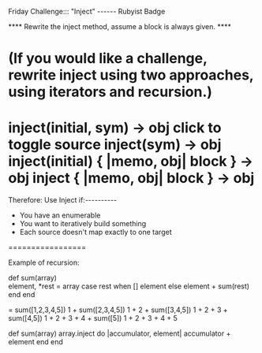 Friday Challenge::: "Inject" ------ Rubyist Badge‏

**** Rewrite the inject method, assume a block is always given. ****

(If you would like a challenge, rewrite inject using two approaches, using iterators and recursion.)
=========================================================

inject(initial, sym) → obj click to toggle source
inject(sym) → obj
inject(initial) { |memo, obj| block } → obj
inject { |memo, obj| block } → obj
================================================

Therefore: Use Inject if:----------

- You have an enumerable
- You want to iteratively build something
- Each source doesn't map exactly to one target


=================

Example of recursion:

  def sum(array)                                        
    element, *rest = array
    case rest
    when []
      element
    else
      element + sum(rest)
    end
  end

  = sum([1,2,3,4,5])
  1 + sum([2,3,4,5])
  1 + 2 + sum([3,4,5])
  1 + 2 + 3 + sum([4,5])
  1 + 2 + 3 + 4 + sum([5])
  1 + 2 + 3 + 4 + 5

  def sum(array)
    array.inject do |accumulator, element|
      accumulator + element
    end
  end